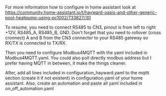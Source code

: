For more information how to configure in home assistant look at https://community.home-assistant.io/t/hayward-oasis-and-other-generic-pool-heatpump-using-pc1002/733827/30

To resume, you need to connect RS485 to CN3, pinout is from left to right +12V, RS485_A, RS485_B, GND. Don't forget that you need to rollover (cross cronnect) A and B from the CN3 connector to your RS485 gateway so RX/TX is connected to TX/RX.

Then you need to configure Modbus4MQTT with the yaml included in Modbus4MQTT.yaml. You could also poll directly modbus address but I prefer having MQTT in between, it make the things cleaner. 

After, add all lines included in configuration_hayward.yaml to the mqttt section (create it if not existent) in configuration.yaml of your home assistant. Also, create an automation and paste all yaml included in on_off_automation.yaml
